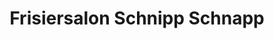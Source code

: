 ---
title: "Frisiersalon Schnipp Schnapp"
url: /traismauer/frisiersalon-schnipp-schnapp/
shop: Friseur
---